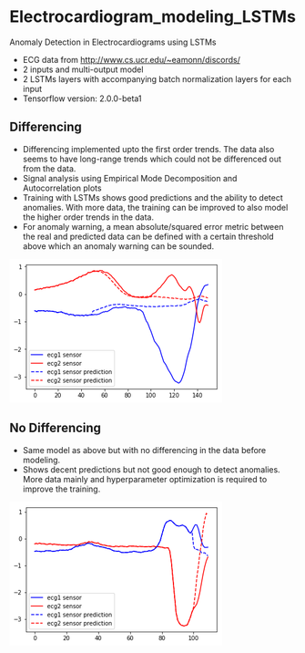 # Electrocardiogram_modeling_LSTMs
Anomaly Detection in Electrocardiograms using LSTMs


* ECG data from http://www.cs.ucr.edu/~eamonn/discords/
* 2 inputs and multi-output model
* 2 LSTMs layers with accompanying batch normalization layers for each input
* Tensorflow version: 2.0.0-beta1
    

    
## Differencing

* Differencing implemented upto the first order trends. The data also seems to have long-range trends which could not be differenced out from the data.
* Signal analysis using Empirical Mode Decomposition and Autocorrelation plots
* Training with LSTMs shows good predictions and the ability to detect anomalies. With more data, the training can be improved to also model the higher order trends in the data.
* For anomaly warning, a mean absolute/squared error metric between the real and predicted data can be defined with a certain threshold above which an anomaly warning can be sounded.

![image](ECG_LSTM_Differencing.png)


## No Differencing
* Same model as above but with no differencing in the data before modeling.
* Shows decent predictions but not good enough to detect anomalies. More data mainly and hyperparameter optimization is required to improve the training.

![image](ECG_LSTM_no_differencing.png)

